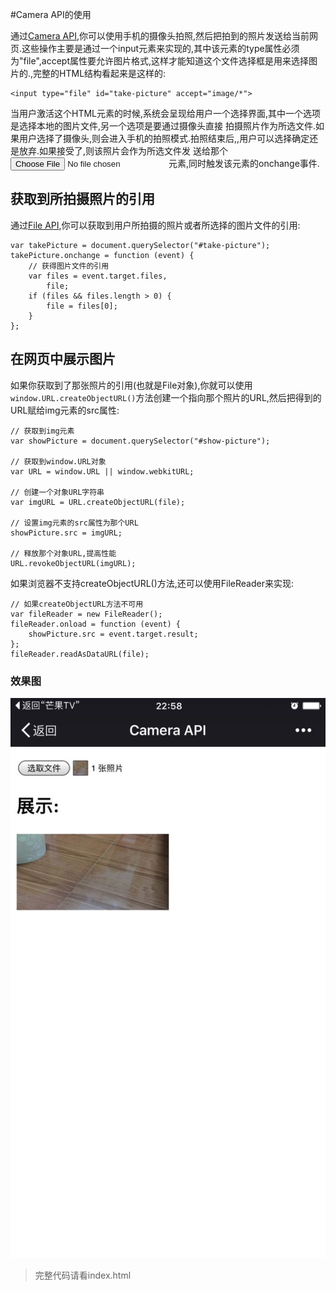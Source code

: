 #Camera API的使用

通过[Camera API](https://wiki.mozilla.org/Platform/Features/Camera_API),你可以使用手机的摄像头拍照,然后把拍到的照片发送给当前网页.这些操作主要是通过一个input元素来实现的,其中该元素的type属性必须为"file",accept属性要允许图片格式,这样才能知道这个文件选择框是用来选择图片的.,完整的HTML结构看起来是这样的:

```
<input type="file" id="take-picture" accept="image/*">
```

当用户激活这个HTML元素的时候,系统会呈现给用户一个选择界面,其中一个选项是选择本地的图片文件,另一个选项是要通过摄像头直接 拍摄照片作为所选文件.如果用户选择了摄像头,则会进入手机的拍照模式.拍照结束后,,用户可以选择确定还是放弃.如果接受了,则该照片会作为所选文件发 送给那个<input type="file">元素,同时触发该元素的onchange事件.

## 获取到所拍摄照片的引用

通过[File API](https://developer.mozilla.org/en-US/docs/Web/API/File/Using_files_from_web_applications),你可以获取到用户所拍摄的照片或者所选择的图片文件的引用:

```
var takePicture = document.querySelector("#take-picture");
takePicture.onchange = function (event) {
    // 获得图片文件的引用
    var files = event.target.files,
        file;
    if (files && files.length > 0) {
        file = files[0];
    }
};
```

## 在网页中展示图片

如果你获取到了那张照片的引用(也就是File对象),你就可以使用`window.URL.createObjectURL()`方法创建一个指向那个照片的URL,然后把得到的URL赋给img元素的src属性:

```
// 获取到img元素
var showPicture = document.querySelector("#show-picture");

// 获取到window.URL对象
var URL = window.URL || window.webkitURL;

// 创建一个对象URL字符串
var imgURL = URL.createObjectURL(file);

// 设置img元素的src属性为那个URL
showPicture.src = imgURL;

// 释放那个对象URL,提高性能
URL.revokeObjectURL(imgURL);
```

如果浏览器不支持createObjectURL()方法,还可以使用FileReader来实现:

```
// 如果createObjectURL方法不可用
var fileReader = new FileReader();
fileReader.onload = function (event) {
    showPicture.src = event.target.result;
};
fileReader.readAsDataURL(file);
```

### 效果图

![](./image/WechatIMG19.jpg)

> 完整代码请看index.html
